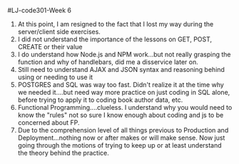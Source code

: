 #LJ-code301-Week 6

1. At this point, I am resigned to the fact that I lost my way during the server/client side exercises.
2. I did not understand the importance of the lessons on GET, POST, CREATE or their value
3. I do understand how Node.js and NPM work...but not really grasping the function and why of handlebars, did me a disservice later on.
4. Still need to understand AJAX and JSON syntax and reasoning behind using or needing to use it
5. POSTGRES and SQL was way too fast. Didn't realize it at the time why we needed it....but need way more practice on just coding in SQL alone, before trying to apply it to coding book author data, etc.
6. Functional Programming....clueless. I understand why you would need to know the "rules" not so sure I know enough about coding and js to be concerned about FP.
7. Due to the comprehension level of all things previous to Production and Deployment...nothing now or after makes or will make sense. Now just going through the motions of trying to keep up or at least understand the theory behind the practice.